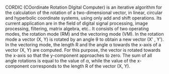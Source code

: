 CORDIC (COordinate Rotation DIgital Computer) is an iterative algorithm for the
calculation of the rotation of a two-dimensional vector, in linear, circular and hyperbolic coordinate
systems, using only add and shift operations. Its current application are in the field of digital signal
processing, image processing, filtering, matrix algebra, etc.. It consists of two operating modes, the rotation mode
(RM) and the vectoring mode (VM). In the rotation mode a vector (X, Y) is rotated by an angle θ to
obtain a new vector (X’ , Y’). In the vectoring mode, the length R and the angle α towards the x-axis
of a vector (X, Y) are computed. For this purpose, the vector is rotated towards the x-axis so that the
y-component approaches to zero. The sum of all angle rotations is equal to the value of α, while the
value of the x-component corresponds to the length R of the vector (X, Y).

